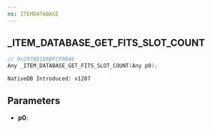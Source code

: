 ```yaml
---
ns: ITEMDATABASE
---
```

## _ITEM_DATABASE_GET_FITS_SLOT_COUNT

```c
// 0x2970D1D6BFCF9B46
Any _ITEM_DATABASE_GET_FITS_SLOT_COUNT(Any p0);
```

```
NativeDB Introduced: v1207
```

## Parameters
* **p0**:
